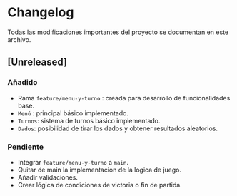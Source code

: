 # Changelog

Todas las modificaciones importantes del proyecto se documentan en este archivo.

## [Unreleased]
### Añadido
- Rama `feature/menu-y-turno` : creada para desarrollo de funcionalidades base.
- `Menú` : principal básico implementado.
- `Turnos`: sistema de turnos básico implementado.
- `Dados`: posibilidad de tirar los dados y obtener resultados aleatorios.

### Pendiente
- Integrar `feature/menu-y-turno` a `main`.
- Quitar de main la implementacion de la logica de juego.
- Añadir validaciones.
- Crear lógica de condiciones de victoria o fin de partida.

